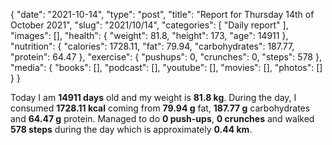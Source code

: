{
    "date": "2021-10-14",
    "type": "post",
    "title": "Report for Thursday 14th of October 2021",
    "slug": "2021\/10\/14",
    "categories": [
        "Daily report"
    ],
    "images": [],
    "health": {
        "weight": 81.8,
        "height": 173,
        "age": 14911
    },
    "nutrition": {
        "calories": 1728.11,
        "fat": 79.94,
        "carbohydrates": 187.77,
        "protein": 64.47
    },
    "exercise": {
        "pushups": 0,
        "crunches": 0,
        "steps": 578
    },
    "media": {
        "books": [],
        "podcast": [],
        "youtube": [],
        "movies": [],
        "photos": []
    }
}

Today I am <strong>14911 days</strong> old and my weight is <strong>81.8 kg</strong>. During the day, I consumed <strong>1728.11 kcal</strong> coming from <strong>79.94 g</strong> fat, <strong>187.77 g</strong> carbohydrates and <strong>64.47 g</strong> protein. Managed to do <strong>0 push-ups</strong>, <strong>0 crunches</strong> and walked <strong>578 steps</strong> during the day which is approximately <strong>0.44 km</strong>.